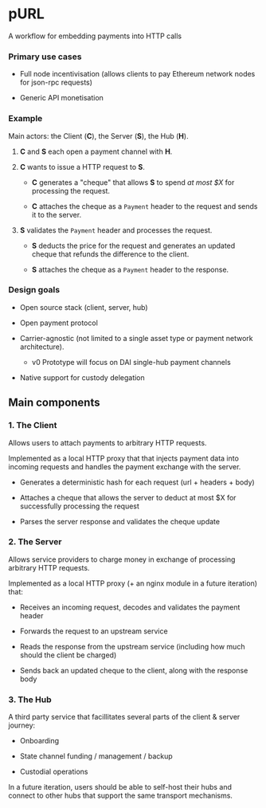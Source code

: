 # pURL

A workflow for embedding payments into HTTP calls


### Primary use cases

- Full node incentivisation (allows clients to pay Ethereum network nodes for json-rpc requests)

- Generic API monetisation


### Example

Main actors: the Client (**C**), the Server (**S**), the Hub (**H**).

1. **C** and **S** each open a payment channel with **H**.

2. **C** wants to issue a HTTP request to **S**. 

    - **C** generates a "cheque" that allows **S** to spend *at most $X* for processing the request.

    - **C** attaches the cheque as a `Payment` header to the request and sends it to the server.

3. **S** validates the `Payment` header and processes the request.

    - **S** deducts the price for the request and generates an updated cheque that refunds the difference to the client.

    - **S** attaches the cheque as a `Payment` header to the response.

 
### Design goals

- Open source stack (client, server, hub)

- Open payment protocol

- Carrier-agnostic (not limited to a single asset type or payment network architecture).
  
  - v0 Prototype will focus on DAI single-hub payment channels
  
- Native support for custody delegation


## Main components

### 1. The Client

Allows users to attach payments to arbitrary HTTP requests.

Implemented as a local HTTP proxy that that injects payment data into incoming requests and handles the payment exchange with the server.

- Generates a deterministic hash for each request (url + headers + body)

- Attaches a cheque that allows the server to deduct at most $X for successfully processing the request

- Parses the server response and validates the cheque update


### 2. The Server

Allows service providers to charge money in exchange of processing arbitrary HTTP requests.

Implemented as a local HTTP proxy (+ an nginx module in a future iteration) that:

- Receives an incoming request, decodes and validates the payment header

- Forwards the request to an upstream service

- Reads the response from the upstream service (including how much should the client be charged)

- Sends back an updated cheque to the client, along with the response body


### 3. The Hub

A third party service that facillitates several parts of the client & server journey:  

- Onboarding

- State channel funding / management / backup

- Custodial operations

In a future iteration, users should be able to self-host their hubs and connect to other hubs that support the same transport mechanisms.

